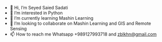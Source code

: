 - 👋 Hi, I’m Seyed Saied Sadati
- 👀 I’m interested in Python
- 🌱 I’m currently learning Mashin Learning
- 💞️ I’m looking to collaborate on Mashin Learning and GIS and Remote Sensing
- 📫 How to reach me Whatsapp +989127993718 and zblkhn@gmail.com
<!---
zblkhn/zblkhn is a ✨ special ✨ repository because its `README.md` (this file) appears on your GitHub profile.
You can click the Preview link to take a look at your changes.
--->
